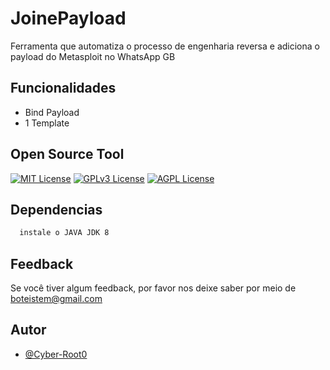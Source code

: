
# JoinePayload

Ferramenta que automatiza o processo de engenharia reversa e adiciona o payload do Metasploit no WhatsApp GB


## Funcionalidades

- Bind Payload
- 1 Template


## Open Source Tool


[![MIT License](https://img.shields.io/badge/License-MIT-green.svg)](https://choosealicense.com/licenses/mit/)
[![GPLv3 License](https://img.shields.io/badge/License-GPL%20v3-yellow.svg)](https://opensource.org/licenses/)
[![AGPL License](https://img.shields.io/badge/license-AGPL-blue.svg)](http://www.gnu.org/licenses/agpl-3.0)


## Dependencias


```bash
  instale o JAVA JDK 8
```
    
## Feedback

Se você tiver algum feedback, por favor nos deixe saber por meio de boteistem@gmail.com


## Autor

- [@Cyber-Root0](https://www.github.com/Cyber-Root0)

